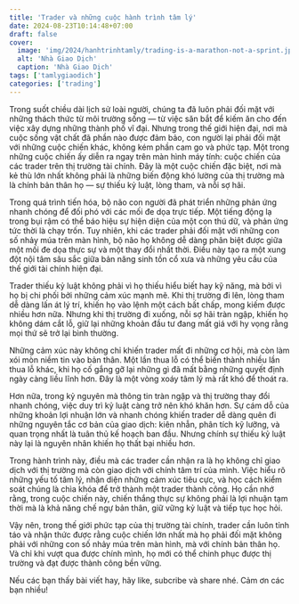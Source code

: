 ```yaml
---
title: 'Trader và những cuộc hành trình tâm lý'
date: 2024-08-23T10:14:48+07:00
draft: false
cover:
  image: 'img/2024/hanhtrinhtamly/trading-is-a-marathon-not-a-sprint.jpg'
  alt: 'Nhà Giao Dịch'
  caption: 'Nhà Giao Dịch'
tags: ['tamlygiaodich']
categories: ['trading']
---
```


Trong suốt chiều dài lịch sử loài người, chúng ta đã luôn phải đối mặt với những thách thức từ môi trường sống — từ việc săn bắt để kiếm ăn cho đến việc xây dựng những thành phố vĩ đại. Nhưng trong thế giới hiện đại, nơi mà cuộc sống vật chất đã phần nào được đảm bảo, con người lại phải đối mặt với những cuộc chiến khác, không kém phần cam go và phức tạp. Một trong những cuộc chiến ấy diễn ra ngay trên màn hình máy tính: cuộc chiến của các trader trên thị trường tài chính. Đây là một cuộc chiến đặc biệt, nơi mà kẻ thù lớn nhất không phải là những biến động khó lường của thị trường mà là chính bản thân họ — sự thiếu kỷ luật, lòng tham, và nỗi sợ hãi.

Trong quá trình tiến hóa, bộ não con người đã phát triển những phản ứng nhanh chóng để đối phó với các mối đe dọa trực tiếp. Một tiếng động lạ trong bụi rậm có thể báo hiệu sự hiện diện của một con thú dữ, và phản ứng tức thời là chạy trốn. Tuy nhiên, khi các trader phải đối mặt với những con số nhảy múa trên màn hình, bộ não họ không dễ dàng phân biệt được giữa một mối đe dọa thực sự và một thay đổi nhất thời. Điều này tạo ra một xung đột nội tâm sâu sắc giữa bản năng sinh tồn cổ xưa và những yêu cầu của thế giới tài chính hiện đại.

Trader thiếu kỷ luật không phải vì họ thiếu hiểu biết hay kỹ năng, mà bởi vì họ bị chi phối bởi những cảm xúc mạnh mẽ. Khi thị trường đi lên, lòng tham dễ dàng lấn át lý trí, khiến họ vào lệnh một cách bất chấp, mong kiếm được nhiều hơn nữa. Nhưng khi thị trường đi xuống, nỗi sợ hãi tràn ngập, khiến họ không dám cắt lỗ, giữ lại những khoản đầu tư đang mất giá với hy vọng rằng mọi thứ sẽ trở lại bình thường.

Những cảm xúc này không chỉ khiến trader mất đi những cơ hội, mà còn làm xói mòn niềm tin vào bản thân. Một lần thua lỗ có thể biến thành nhiều lần thua lỗ khác, khi họ cố gắng gỡ lại những gì đã mất bằng những quyết định ngày càng liều lĩnh hơn. Đây là một vòng xoáy tâm lý mà rất khó để thoát ra.

Hơn nữa, trong kỷ nguyên mà thông tin tràn ngập và thị trường thay đổi nhanh chóng, việc duy trì kỷ luật càng trở nên khó khăn hơn. Sự cám dỗ của những khoản lợi nhuận lớn và nhanh chóng khiến trader dễ dàng quên đi những nguyên tắc cơ bản của giao dịch: kiên nhẫn, phân tích kỹ lưỡng, và quan trọng nhất là tuân thủ kế hoạch ban đầu. Nhưng chính sự thiếu kỷ luật này lại là nguyên nhân khiến họ thất bại nhiều hơn.

Trong hành trình này, điều mà các trader cần nhận ra là họ không chỉ giao dịch với thị trường mà còn giao dịch với chính tâm trí của mình. Việc hiểu rõ những yếu tố tâm lý, nhận diện những cảm xúc tiêu cực, và học cách kiểm soát chúng là chìa khóa để trở thành một trader thành công. Họ cần nhớ rằng, trong cuộc chiến này, chiến thắng thực sự không phải là lợi nhuận tạm thời mà là khả năng chế ngự bản thân, giữ vững kỷ luật và tiếp tục học hỏi.

Vậy nên, trong thế giới phức tạp của thị trường tài chính, trader cần luôn tỉnh táo và nhận thức được rằng cuộc chiến lớn nhất mà họ phải đối mặt không phải với những con số nhảy múa trên màn hình, mà với chính bản thân họ. Và chỉ khi vượt qua được chính mình, họ mới có thể chinh phục được thị trường và đạt được thành công bền vững.

Nếu các bạn thấy bài viết hay, hãy like, subcribe và share nhé. Cảm ơn các bạn nhiều!
